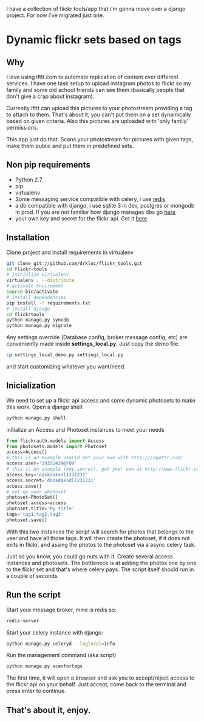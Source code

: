 I have a collection of flickr tools/app that i'm gonna move over a django project. For now i've migrated just one.

# Dynamic flickr sets based on tags

## Why 

I love using ifttt.com to automate replication of content over different services. I have one task setup to upload instagram photos to flickr so my family and some old school friends can see them (basically people that don't give a crap about instagram). 

Currently ifttt can upload this pictures to your photostream providing a tag to attach to them. That's about it, you can't put them on a set dynamically based on given criteria. Also this pictures are uploaded with 'only family' permissions.

This app just do that. Scans your photostream for pictures with given tags, make them public and put them in predefined sets.

## Non pip requirements

+ Python 2.7
+ pip
+ virtualenv
+ Some messaging service compatible with celery, i use [redis](http://redis.io)
+ a db compatible with django, i use sqlite 3 in dev, postgres or mongodb in prod. If you are not familiar how django manages dbs go [here](https://docs.djangoproject.com/en/1.3/ref/databases/)
+ your own key and secret for the flickr api. Get it [here](http://www.flickr.com/services/apps/create/apply/)

## Installation

Clone project and install requirements in virtualenv

```bash
git clone git://github.com/drkloc/flickr_tools.git
cd flickr-tools
# initialize virtualenv
virtualenv . --distribute
# activate enviroment
source bin/activate
# install dependencies
pip install -r requirements.txt
# install django
cd flickrtools
python manage.py syncdb
python manage.py migrate

```

Any settings override (Database config, broker message config, etc) are conveniently made inside **settings_local.py**. Just copy the demo file:

```bash
cp settings_local_demo.py settings_local.py
```

and start customizing whatever you want/need.

## Inicialization

We need to set up a flickr api access and some dynamic photosets to make this work. Open a django shell:

```bash
python manage.py shell
```

initialize an Access and Photoset instances to meet your needs

```python
from flickrauth.models import Access
from photosets.models import Photoset
access=Access()
# this is an example userid get your own with http://idgettr.com/
access.user='19332439@F09'
# this is an example (key,secret), get your own at http://www.flickr.com/services/apps/create/apply/
access.key='daskdaksdl1231231'
access.secret='daskdaksdl1231231'
access.save()
# set up your photoset
photoset=PhotoSet()
photoset.access=access
photoset.title='My title'
tags='tag1,tag2,tag3'
photoset.save()
```

With this two instances the script will search for photos that belongs to the user and have all those tags. It will then create the photoset, if it does not exits in flickr, and assing the photos to the photoset via a async celery task.

Just so you know, you could go nuts with it. Create several access instances and photosets. The bottleneck is at adding the photos one by one to  the flickr set and that's where celery pays. The script itself should run in a couple of seconds.

## Run the script

Start your message broker, mine is redis so:

```bash
redis-server
```

Start your celery instance with django:

```bash
python manage.py celeryd --loglevel=info
```

Run the management command (aka script)

```bash
python manage.py scanfortags
```

The first time, it will open a browser and ask you to accept/reject access to the flickr api on your behalf. Just accept, come back to the terminal and press enter to continue.

## That's about it, enjoy.